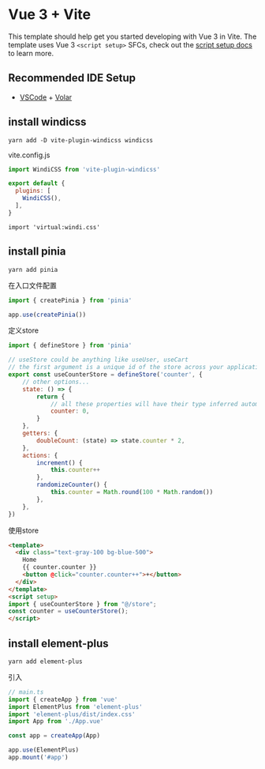 # Vue 3 + Vite

This template should help get you started developing with Vue 3 in Vite. The template uses Vue 3 `<script setup>` SFCs, check out the [script setup docs](https://v3.vuejs.org/api/sfc-script-setup.html#sfc-script-setup) to learn more.

## Recommended IDE Setup

- [VSCode](https://code.visualstudio.com/) + [Volar](https://marketplace.visualstudio.com/items?itemName=johnsoncodehk.volar)


## install windicss
`yarn add -D vite-plugin-windicss windicss`

vite.config.js
```javascript
import WindiCSS from 'vite-plugin-windicss'

export default {
  plugins: [
    WindiCSS(),
  ],
}
```

`import 'virtual:windi.css'`

## install pinia

`yarn add pinia`

在入口文件配置
```javascript
import { createPinia } from 'pinia'

app.use(createPinia())
```

定义store
```JavaScript
import { defineStore } from 'pinia'

// useStore could be anything like useUser, useCart
// the first argument is a unique id of the store across your application
export const useCounterStore = defineStore('counter', {
	// other options...
	state: () => {
		return {
			// all these properties will have their type inferred automatically
			counter: 0,
		}
	},
	getters: {
		doubleCount: (state) => state.counter * 2,
	},
	actions: {
		increment() {
			this.counter++
		},
		randomizeCounter() {
			this.counter = Math.round(100 * Math.random())
		},
	},
})
```

使用store
```Html
<template>
  <div class="text-gray-100 bg-blue-500">
    Home
    {{ counter.counter }}
    <button @click="counter.counter++">+</button>
  </div>
</template>
<script setup>
import { useCounterStore } from "@/store";
const counter = useCounterStore();
</script>
```


## install element-plus

`yarn add element-plus`

引入
```JavaScript
// main.ts
import { createApp } from 'vue'
import ElementPlus from 'element-plus'
import 'element-plus/dist/index.css'
import App from './App.vue'

const app = createApp(App)

app.use(ElementPlus)
app.mount('#app')
```